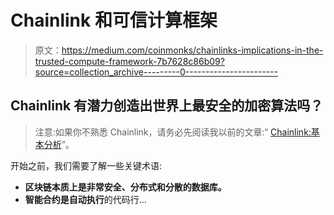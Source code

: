 # Chainlink 和可信计算框架

> 原文：<https://medium.com/coinmonks/chainlinks-implications-in-the-trusted-compute-framework-7b7628c86b09?source=collection_archive---------0----------------------->

## Chainlink 有潜力创造出世界上最安全的加密算法吗？

> 注意:如果你不熟悉 Chainlink，请务必先阅读我以前的文章:“ [Chainlink:基本分析](https://link.medium.com/tdilTMoEH0)”。

开始之前，我们需要了解一些关键术语:

*   **区块链本质上是非常安全、分布式和分散的数据库。**
*   **智能合约是自动执行**的代码行…